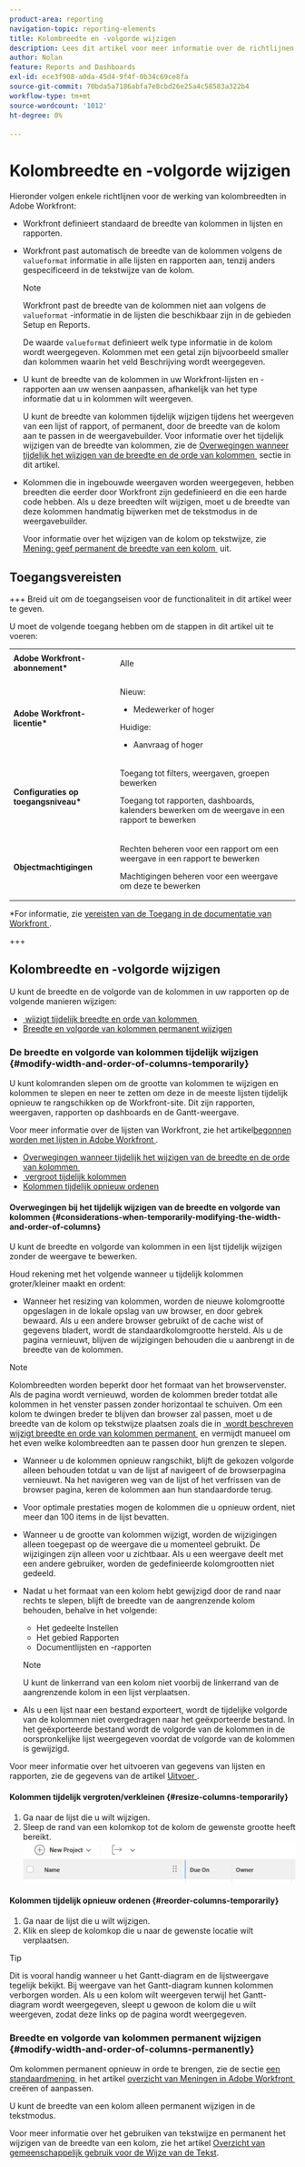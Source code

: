 ```yaml
---
product-area: reporting
navigation-topic: reporting-elements
title: Kolombreedte en -volgorde wijzigen
description: Lees dit artikel voor meer informatie over de richtlijnen voor kolombreedte en over het wijzigen van de kolombreedte en -volgorde in Workfront.
author: Nolan
feature: Reports and Dashboards
exl-id: ece3f908-a0da-45d4-9f4f-0b34c69ce8fa
source-git-commit: 70bda5a7186abfa7e8cbd26e25a4c58583a322b4
workflow-type: tm+mt
source-wordcount: '1012'
ht-degree: 0%

---
```


# Kolombreedte en -volgorde wijzigen

<!-- Audited: 11/2024 -->

Hieronder volgen enkele richtlijnen voor de werking van kolombreedten in Adobe Workfront:

* Workfront definieert standaard de breedte van kolommen in lijsten en rapporten.
* Workfront past automatisch de breedte van de kolommen volgens de `valueformat` informatie in alle lijsten en rapporten aan, tenzij anders gespecificeerd in de tekstwijze van de kolom.

  >[!NOTE]
  >
  >Workfront past de breedte van de kolommen niet aan volgens de `valueformat` -informatie in de lijsten die beschikbaar zijn in de gebieden Setup en Reports.

  De waarde `valueformat` definieert welk type informatie in de kolom wordt weergegeven. Kolommen met een getal zijn bijvoorbeeld smaller dan kolommen waarin het veld Beschrijving wordt weergegeven.

* U kunt de breedte van de kolommen in uw Workfront-lijsten en -rapporten aan uw wensen aanpassen, afhankelijk van het type informatie dat u in kolommen wilt weergeven.

  U kunt de breedte van kolommen tijdelijk wijzigen tijdens het weergeven van een lijst of rapport, of permanent, door de breedte van de kolom aan te passen in de weergavebuilder. Voor informatie over het tijdelijk wijzigen van de breedte van kolommen, zie de [&#x200B; Overwegingen wanneer tijdelijk het wijzigen van de breedte en de orde van kolommen &#x200B;](#considerations-when-temporarily-modifying-the-width-and-order-of-columns) sectie in dit artikel.

* Kolommen die in ingebouwde weergaven worden weergegeven, hebben breedten die eerder door Workfront zijn gedefinieerd en die een harde code hebben. Als u deze breedten wilt wijzigen, moet u de breedte van deze kolommen handmatig bijwerken met de tekstmodus in de weergavebuilder.

  Voor informatie over het wijzigen van de kolom op tekstwijze, zie [&#x200B; Mening: geef permanent de breedte van een kolom &#x200B;](../../../reports-and-dashboards/reports/custom-view-filter-grouping-samples/view-edit-column-width-permanently.md) uit.

## Toegangsvereisten

+++ Breid uit om de toegangseisen voor de functionaliteit in dit artikel weer te geven.

U moet de volgende toegang hebben om de stappen in dit artikel uit te voeren:

<table style="table-layout:auto"> 
 <col> 
 <col> 
 <tbody> 
  <tr> 
   <td role="rowheader"><strong>Adobe Workfront-abonnement*</strong></td> 
   <td> <p>Alle</p> </td> 
  </tr> 
  <tr> 
   <td role="rowheader"><strong>Adobe Workfront-licentie*</strong></td> 
   <td> 
      <p>Nieuw:</p>
         <ul>
         <li><p>Medewerker of hoger</p></li>
         </ul>
      <p>Huidige:</p>
         <ul>
         <li><p>Aanvraag of hoger</p></li>
         </ul>
   </td>
  </tr> 
  <tr> 
   <td role="rowheader"><strong>Configuraties op toegangsniveau*</strong></td> 
   <td> <p>Toegang tot filters, weergaven, groepen bewerken</p> <p>Toegang tot rapporten, dashboards, kalenders bewerken om de weergave in een rapport te bewerken</p></td> 
  </tr> 
  <tr> 
   <td role="rowheader"><strong>Objectmachtigingen</strong></td> 
   <td> <p>Rechten beheren voor een rapport om een weergave in een rapport te bewerken</p> <p>Machtigingen beheren voor een weergave om deze te bewerken</p></td> 
  </tr> 
 </tbody> 
</table>

*For informatie, zie [&#x200B; vereisten van de Toegang in de documentatie van Workfront &#x200B;](/help/quicksilver/administration-and-setup/add-users/access-levels-and-object-permissions/access-level-requirements-in-documentation.md).

+++

## Kolombreedte en -volgorde wijzigen

U kunt de breedte en de volgorde van de kolommen in uw rapporten op de volgende manieren wijzigen:

* [&#x200B; wijzigt tijdelijk breedte en orde van kolommen &#x200B;](#modify-width-and-order-of-columns-temporarily)
* [Breedte en volgorde van kolommen permanent wijzigen](#modify-width-and-order-of-columns-permanently)

### De breedte en volgorde van kolommen tijdelijk wijzigen {#modify-width-and-order-of-columns-temporarily}

U kunt kolomranden slepen om de grootte van kolommen te wijzigen en kolommen te slepen en neer te zetten om deze in de meeste lijsten tijdelijk opnieuw te rangschikken op de Workfront-site. Dit zijn rapporten, weergaven, rapporten op dashboards en de Gantt-weergave.

Voor meer informatie over de lijsten van Workfront, zie het artikel [&#x200B; begonnen worden met lijsten in Adobe Workfront &#x200B;](../../../workfront-basics/navigate-workfront/use-lists/view-items-in-a-list.md).

* [&#x200B; Overwegingen wanneer tijdelijk het wijzigen van de breedte en de orde van kolommen &#x200B;](#considerations-when-temporarily-modifying-the-width-and-order-of-columns)
* [&#x200B; vergroot tijdelijk kolommen &#x200B;](#resize-columns-temporarily)
* [Kolommen tijdelijk opnieuw ordenen](#reorder-columns-temporarily)

#### Overwegingen bij het tijdelijk wijzigen van de breedte en volgorde van kolommen {#considerations-when-temporarily-modifying-the-width-and-order-of-columns}

U kunt de breedte en volgorde van kolommen in een lijst tijdelijk wijzigen zonder de weergave te bewerken.

Houd rekening met het volgende wanneer u tijdelijk kolommen groter/kleiner maakt en ordent:

* Wanneer het resizing van kolommen, worden de nieuwe kolomgrootte opgeslagen in de lokale opslag van uw browser, en door gebrek bewaard. Als u een andere browser gebruikt of de cache wist of gegevens bladert, wordt de standaardkolomgrootte hersteld. Als u de pagina vernieuwt, blijven de wijzigingen behouden die u aanbrengt in de breedte van de kolommen.

>[!NOTE]
> 
>Kolombreedten worden beperkt door het formaat van het browservenster. Als de pagina wordt vernieuwd, worden de kolommen breder totdat alle kolommen in het venster passen zonder horizontaal te schuiven. Om een kolom te dwingen breder te blijven dan browser zal passen, moet u de breedte van de kolom op tekstwijze plaatsen zoals die in [&#x200B; wordt beschreven wijzigt breedte en orde van kolommen permanent &#x200B;](#modify-width-and-order-of-columns-permanently) en vermijdt manueel om het even welke kolombreedten aan te passen door hun grenzen te slepen.
>

* Wanneer u de kolommen opnieuw rangschikt, blijft de gekozen volgorde alleen behouden totdat u van de lijst af navigeert of de browserpagina vernieuwt. Na het navigeren weg van de lijst of het verfrissen van de browser pagina, keren de kolommen aan hun standaardorde terug.
* Voor optimale prestaties mogen de kolommen die u opnieuw ordent, niet meer dan 100 items in de lijst bevatten.
* Wanneer u de grootte van kolommen wijzigt, worden de wijzigingen alleen toegepast op de weergave die u momenteel gebruikt. De wijzigingen zijn alleen voor u zichtbaar. Als u een weergave deelt met een andere gebruiker, worden de gedefinieerde kolomgrootten niet gedeeld.
* Nadat u het formaat van een kolom hebt gewijzigd door de rand naar rechts te slepen, blijft de breedte van de aangrenzende kolom behouden, behalve in het volgende:

   * Het gedeelte Instellen
   * Het gebied Rapporten
   * Documentlijsten en -rapporten

  >[!NOTE]
  >
  >U kunt de linkerrand van een kolom niet voorbij de linkerrand van de aangrenzende kolom in een lijst verplaatsen.

* Als u een lijst naar een bestand exporteert, wordt de tijdelijke volgorde van de kolommen niet overgedragen naar het geëxporteerde bestand. In het geëxporteerde bestand wordt de volgorde van de kolommen in de oorspronkelijke lijst weergegeven voordat de volgorde van de kolommen is gewijzigd.

Voor meer informatie over het uitvoeren van gegevens van lijsten en rapporten, zie de gegevens van de artikel [&#x200B; Uitvoer &#x200B;](../../../reports-and-dashboards/reports/creating-and-managing-reports/export-data.md).

#### Kolommen tijdelijk vergroten/verkleinen {#resize-columns-temporarily}

1. Ga naar de lijst die u wilt wijzigen.
1. Sleep de rand van een kolomkop tot de kolom de gewenste grootte heeft bereikt.\
   ![&#x200B; Resize kolom &#x200B;](assets/column-resize-350x124.png)

#### Kolommen tijdelijk opnieuw ordenen {#reorder-columns-temporarily}

1. Ga naar de lijst die u wilt wijzigen.
1. Klik en sleep de kolomkop die u naar de gewenste locatie wilt verplaatsen.

>[!TIP]
>
>Dit is vooral handig wanneer u het Gantt-diagram en de lijstweergave tegelijk bekijkt. Bij weergave van het Gantt-diagram kunnen kolommen verborgen worden. Als u een kolom wilt weergeven terwijl het Gantt-diagram wordt weergegeven, sleept u gewoon de kolom die u wilt weergeven, zodat deze links op de pagina wordt weergegeven.

### Breedte en volgorde van kolommen permanent wijzigen {#modify-width-and-order-of-columns-permanently}

Om kolommen permanent opnieuw in orde te brengen, zie de sectie [&#x200B; een standaardmening &#x200B;](../../../reports-and-dashboards/reports/reporting-elements/views-overview.md#customizing-a-standard-view) in het artikel [&#x200B; overzicht van Meningen in Adobe Workfront &#x200B;](../../../reports-and-dashboards/reports/reporting-elements/views-overview.md) creëren of aanpassen.

U kunt de breedte van een kolom alleen permanent wijzigen in de tekstmodus.

Voor meer informatie over het gebruiken van tekstwijze en permanent het wijzigen van de breedte van een kolom, zie het artikel [&#x200B; Overzicht van gemeenschappelijk gebruik voor de Wijze van de Tekst &#x200B;](../../../reports-and-dashboards/reports/text-mode/understand-common-uses-text-mode.md).
